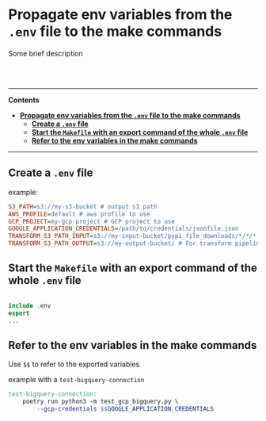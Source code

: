 # **Propagate env variables from the `.env` file to the make commands**


Some brief description



<br><br>


---
**Contents**
- [**Propagate env variables from the `.env` file to the make commands**](#propagate-env-variables-from-the-env-file-to-the-make-commands)
  - [**Create a `.env` file**](#create-a-env-file)
  - [**Start the `Makefile` with an export command of the whole `.env` file**](#start-the-makefile-with-an-export-command-of-the-whole-env-file)
  - [**Refer to the env variables in the make commands**](#refer-to-the-env-variables-in-the-make-commands)


---

## **Create a `.env` file**

example:
```ini
S3_PATH=s3://my-s3-bucket # output s3 path
AWS_PROFILE=default # aws profile to use
GCP_PROJECT=my-gcp-project # GCP project to use
GOOGLE_APPLICATION_CREDENTIALS=/path/to/credentials/jsonfile.json
TRANSFORM_S3_PATH_INPUT=s3://my-input-bucket/pypi_file_downloads/*/*/*.parquet # For transform pipeline, input source data
TRANSFORM_S3_PATH_OUTPUT=s3://my-output-bucket/ # For transform pipeline, output source if putting data to s3
```

## **Start the `Makefile` with an export command of the whole `.env` file**

```makefile

include .env
export
...
```

## **Refer to the env variables in the make commands**

Use `$$` to refer to the exported variables

example with a `test-bigquery-connection`
```makefile
test-bigquery-connection:
    poetry run python3 -m test_gcp_bigquery.py \
        --gcp-credentials $$GOOGLE_APPLICATION_CREDENTIALS
```